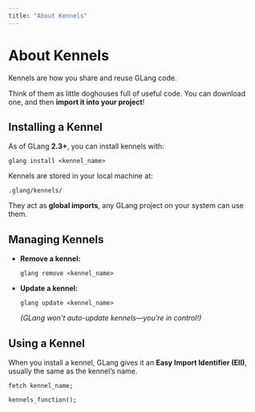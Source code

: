 ```yaml
---
title: "About Kennels"
---
```


# About Kennels

Kennels are how you share and reuse GLang code.

Think of them as little doghouses full of useful code. You can download one, and then **import it into your project**!

## Installing a Kennel

As of GLang **2.3+**, you can install kennels with:

```
glang install <kennel_name>
```

Kennels are stored in your local machine at:

```
.glang/kennels/
```

They act as **global imports**, any GLang project on your system can use them.

## Managing Kennels

- **Remove a kennel:**

  ```
  glang remove <kennel_name>
  ```

- **Update a kennel:**

  ```
  glang update <kennel_name>
  ```

  _(GLang won’t auto-update kennels—you’re in control!)_

## Using a Kennel

When you install a kennel, GLang gives it an **Easy Import Identifier (EII)**, usually the same as the kennel’s name.

```glang
fetch kennel_name;

kennels_function();
```
